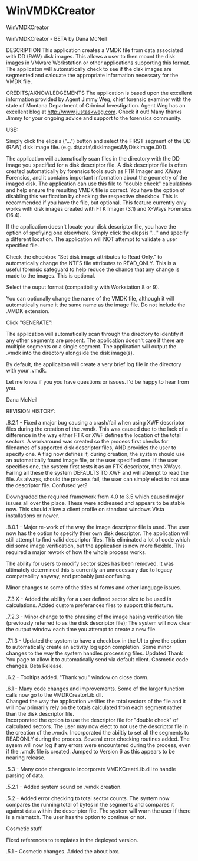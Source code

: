 # WinVMDKCreator
WinVMDKCreator

WinVMDKCreator - BETA
by Dana McNeil

DESCRIPTION
This application creates a VMDK file from data associated with DD (RAW) disk images.  This allows a user to then mount the disk images in VMware Workstation or other applications supporting this format. The applicaton will automatically check to see if the disk images are segmented and calcuate the appropriate information necessary for the VMDK file.

CREDITS/AKNOWLEDGEMENTS
The application is based upon the excellent information provided by Agent Jimmy Weg, chief forensic examiner with the state of Montana Department of Criminal Investigation.  Agent Weg has an excellent blog at http://www.justaskweg.com.  Check it out!  Many thanks Jimmy for your ongoing advice and support to the forensics community.

USE:

Simply click the elipsis ("...") button and select the FIRST segment of the DD (RAW) disk image file. (e.g. d:\data\diskImages\MyDiskImage.001). 

The application will automatically scan files in the directory with the DD image you specified for a disk descriptor file.  A disk descriptor file is often created automatically by forensics tools such as FTK Imager and XWays Forensics, and it contains important information about the geometry of the imaged disk.  The application can use this file to "double check" calculations and help ensure the resulting VMDK file is correct.  You have the option of disabling this verification by checking the respective checkbox. This is recommended if you have the file, but optional.  This feature currently only works with disk images created with FTK Imager (3.1) and X-Ways Forensics (16.4).

If the application doesn't locate your disk descriptor file, you have the option of spefiying one elsewhere.  Simply click the elepsis "..." and specify a different location.  The application will NOT attempt to validate a user specified file.

Check the checkbox "Set disk image attributes to Read Only." to automatically change the NTFS file attributes to READ_ONLY.  This is a useful forensic safeguard to help reduce the chance that any change is made to the images.  This is optional.

Select the ouput format (compatibility with Workstation 8 or 9).   

You can optionally change the name of the VMDK file, although it will automatically name it the same name as the image file.  Do not include the .VMDK extension.

Click "GENERATE"!

The application will automatically scan through the directory to identify if any other segments are present.  The application doesn't care if there are multiple segments or a single segment.  The application will output the .vmdk into the directory alongside the disk image(s).


By default, the applicaiton will create a very brief log file in the directory with your .vmdk.  

Let me know if you you have questions or issues.  I'd be happy to hear from you. 

Dana McNeil

REVISION HISTORY:


.8.2.1 - Fixed a major bug causing a crash/fail when using XWF descriptor files during the creation of the .vmdk.  This was caused due to the lack of a difference in the way either FTK or XWF defines the location of the total sectors. A workaround was created so the process first checks for filenames of supported disk descriptor files, AND provides the user to specify one.  A flag now defines if, during creation, the system should use an automatically found image file, or the user specified one.  If the user specifies one, the system first tests it as an FTK descriptor, then XWays.  Failing all these the system DEFAULTS TO XWF and will attempt to read the file.  As always, should the process fail, the user can simply elect to not use the descriptor file.  Confused yet?

Downgraded the required framework from 4.0 to 3.5 which caused major issues all over the place.  These were addressed and appears to be stable now.  This should allow a client profile on standard windows Vista installations or newer.

.8.0.1 - Major re-work of the way the image descriptor file is used.  The user now has the option to specify thier own disk descriptor.  The application will still attempt to find valid descriptor files.  This eliminated a lot of code which did some image verification, but the application is now more flexible.  This required a major rework of how the whole process works.

The ability for users to modify sector sizes has been removed.  It was ultimately determined this is currently an unnecessary due to legacy compatability anyway, and probably just confusing.

Minor changes to some of the titles of forms and other language issues.

.7.3.X - Added the ability for a user defined sector size to be used in calculations.  Added custom preferances files to support this feature.

.7.2.3 - Minor change to the phrasing of the image hasing verification file (previously referred to as the disk descriptor file);
The system will now clear the output window each time you attempt to create a new file.

.7.1.3 - Updated the system to have a checkbox in the UI to give the option to automatically create an activity log upon completion.
Some minor changes to the way the system handles processing files.
Updated Thank You page to allow it to automatically send via default client.
Cosmetic code changes.
Beta Release.

.6.2 - Tooltips added.
"Thank you" window on close down.

.6.1 - Many code changes and improvements.
Some of the larger function calls now go to the VMDKCreatorLib.dll.  
Changed the way the application verifies the total sectors of the file and it will now primarily rely on the totals calculated from each segment rather than the disk descriptor file.  
Incorporated the option to use the descriptor file for "double check" of calculated sectors.  The user may now elect to not use the descriptor file in the creation of the .vmdk.
Incorporated the abiltiy to set all the segments to READONLY during the process.
Several error checking routines added.
The sysem will now log if any errors were encountered during the process, even if the .vmdk file is created.
Jumped to Version 6 as this appears to be nearing release.

.5.3 - Many code changes to incorporate VMDKCreatrLib.dll to handle parsing of data.

.5.2.1 - Added system sound on .vmdk creation.  

.5.2 - Added error checking to total sector counts.  The system now compares the running total of bytes in the segments and compares it against data within the descriptor file.  The system will warn the user if there is a mismatch.  The user has the option to continue or not.

Cosmetic stuff.

Fixed references to templates in the deployed version.

.5.1 - Cosmetic changes.  Added the about box.
